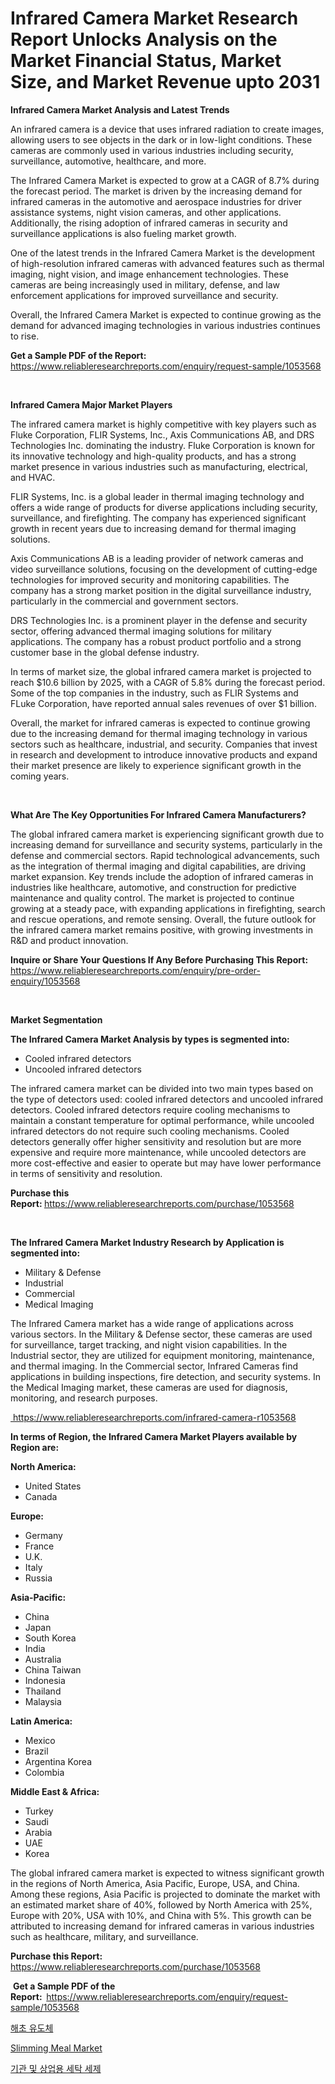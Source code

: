 <p><h1>Infrared Camera Market Research Report Unlocks Analysis on the Market Financial Status, Market Size, and Market Revenue upto 2031</h1></p><p><strong>Infrared Camera Market Analysis and Latest Trends</strong></p>
<p><p>An infrared camera is a device that uses infrared radiation to create images, allowing users to see objects in the dark or in low-light conditions. These cameras are commonly used in various industries including security, surveillance, automotive, healthcare, and more.</p><p>The Infrared Camera Market is expected to grow at a CAGR of 8.7% during the forecast period. The market is driven by the increasing demand for infrared cameras in the automotive and aerospace industries for driver assistance systems, night vision cameras, and other applications. Additionally, the rising adoption of infrared cameras in security and surveillance applications is also fueling market growth.</p><p>One of the latest trends in the Infrared Camera Market is the development of high-resolution infrared cameras with advanced features such as thermal imaging, night vision, and image enhancement technologies. These cameras are being increasingly used in military, defense, and law enforcement applications for improved surveillance and security.</p><p>Overall, the Infrared Camera Market is expected to continue growing as the demand for advanced imaging technologies in various industries continues to rise.</p></p>
<p><strong>Get a Sample PDF of the Report:&nbsp;</strong> <a href="https://www.reliableresearchreports.com/enquiry/request-sample/1053568">https://www.reliableresearchreports.com/enquiry/request-sample/1053568</a></p>
<p>&nbsp;</p>
<p><strong>Infrared Camera Major Market Players</strong></p>
<p><p>The infrared camera market is highly competitive with key players such as Fluke Corporation, FLIR Systems, Inc., Axis Communications AB, and DRS Technologies Inc. dominating the industry. Fluke Corporation is known for its innovative technology and high-quality products, and has a strong market presence in various industries such as manufacturing, electrical, and HVAC.</p><p>FLIR Systems, Inc. is a global leader in thermal imaging technology and offers a wide range of products for diverse applications including security, surveillance, and firefighting. The company has experienced significant growth in recent years due to increasing demand for thermal imaging solutions.</p><p>Axis Communications AB is a leading provider of network cameras and video surveillance solutions, focusing on the development of cutting-edge technologies for improved security and monitoring capabilities. The company has a strong market position in the digital surveillance industry, particularly in the commercial and government sectors.</p><p>DRS Technologies Inc. is a prominent player in the defense and security sector, offering advanced thermal imaging solutions for military applications. The company has a robust product portfolio and a strong customer base in the global defense industry.</p><p>In terms of market size, the global infrared camera market is projected to reach $10.6 billion by 2025, with a CAGR of 5.8% during the forecast period. Some of the top companies in the industry, such as FLIR Systems and FLuke Corporation, have reported annual sales revenues of over $1 billion.</p><p>Overall, the market for infrared cameras is expected to continue growing due to the increasing demand for thermal imaging technology in various sectors such as healthcare, industrial, and security. Companies that invest in research and development to introduce innovative products and expand their market presence are likely to experience significant growth in the coming years.</p></p>
<p>&nbsp;</p>
<p><strong>What Are The Key Opportunities For Infrared Camera Manufacturers?</strong></p>
<p><p>The global infrared camera market is experiencing significant growth due to increasing demand for surveillance and security systems, particularly in the defense and commercial sectors. Rapid technological advancements, such as the integration of thermal imaging and digital capabilities, are driving market expansion. Key trends include the adoption of infrared cameras in industries like healthcare, automotive, and construction for predictive maintenance and quality control. The market is projected to continue growing at a steady pace, with expanding applications in firefighting, search and rescue operations, and remote sensing. Overall, the future outlook for the infrared camera market remains positive, with growing investments in R&D and product innovation.</p></p>
<p><strong>Inquire or Share Your Questions If Any Before Purchasing This Report:</strong> <a href="https://www.reliableresearchreports.com/enquiry/pre-order-enquiry/1053568">https://www.reliableresearchreports.com/enquiry/pre-order-enquiry/1053568</a></p>
<p>&nbsp;</p>
<p><strong>Market Segmentation</strong></p>
<p><strong>The Infrared Camera Market Analysis by types is segmented into:</strong></p>
<p><ul><li>Cooled infrared detectors</li><li>Uncooled infrared detectors</li></ul></p>
<p><p>The infrared camera market can be divided into two main types based on the type of detectors used: cooled infrared detectors and uncooled infrared detectors. Cooled infrared detectors require cooling mechanisms to maintain a constant temperature for optimal performance, while uncooled infrared detectors do not require such cooling mechanisms. Cooled detectors generally offer higher sensitivity and resolution but are more expensive and require more maintenance, while uncooled detectors are more cost-effective and easier to operate but may have lower performance in terms of sensitivity and resolution.</p></p>
<p><strong>Purchase this Report:&nbsp;</strong><a href="https://www.reliableresearchreports.com/purchase/1053568">https://www.reliableresearchreports.com/purchase/1053568</a></p>
<p>&nbsp;</p>
<p><strong>The Infrared Camera Market Industry Research by Application is segmented into:</strong></p>
<p><ul><li>Military & Defense</li><li>Industrial</li><li>Commercial</li><li>Medical Imaging</li></ul></p>
<p><p>The Infrared Camera market has a wide range of applications across various sectors. In the Military & Defense sector, these cameras are used for surveillance, target tracking, and night vision capabilities. In the Industrial sector, they are utilized for equipment monitoring, maintenance, and thermal imaging. In the Commercial sector, Infrared Cameras find applications in building inspections, fire detection, and security systems. In the Medical Imaging market, these cameras are used for diagnosis, monitoring, and research purposes.</p></p>
<p><a href="https://www.reliableresearchreports.com/infrared-camera-r1053568">&nbsp;https://www.reliableresearchreports.com/infrared-camera-r1053568</a></p>
<p><strong>In terms of Region, the Infrared Camera Market Players available by Region are:</strong></p>
<p>
    <p> <strong> North America: </strong>
        <ul>
            <li>United States</li>
            <li>Canada</li>
        </ul>
        </p> 
    <p> <strong> Europe: </strong>
        <ul>
            <li>Germany</li>
            <li>France</li>
            <li>U.K.</li>
            <li>Italy</li>
            <li>Russia</li>
        </ul>
        </p> 
    <p> <strong> Asia-Pacific: </strong>
        <ul>
            <li>China</li>
            <li>Japan</li>
            <li>South Korea</li>
            <li>India</li>
            <li>Australia</li>
            <li>China Taiwan</li>
            <li>Indonesia</li>
            <li>Thailand</li>
            <li>Malaysia</li>
        </ul>
        </p> 
    <p> <strong> Latin America: </strong>
        <ul>
            <li>Mexico</li>
            <li>Brazil</li>
            <li>Argentina Korea</li>
            <li>Colombia</li>
        </ul>
        </p> 
    <p> <strong> Middle East & Africa: </strong>
        <ul>
            <li>Turkey</li>
            <li>Saudi</li>
            <li>Arabia</li>
            <li>UAE</li>
            <li>Korea</li>
        </ul>
    </p>
    </p>
<p><p>The global infrared camera market is expected to witness significant growth in the regions of North America, Asia Pacific, Europe, USA, and China. Among these regions, Asia Pacific is projected to dominate the market with an estimated market share of 40%, followed by North America with 25%, Europe with 20%, USA with 10%, and China with 5%. This growth can be attributed to increasing demand for infrared cameras in various industries such as healthcare, military, and surveillance.</p></p>
<p><strong>Purchase this Report: </strong><a href="https://www.reliableresearchreports.com/purchase/1053568">https://www.reliableresearchreports.com/purchase/1053568</a></p>
<p>&nbsp;<strong>Get a Sample PDF of the Report:&nbsp;&nbsp;</strong><a href="https://www.reliableresearchreports.com/enquiry/request-sample/1053568">https://www.reliableresearchreports.com/enquiry/request-sample/1053568</a></p>
<p><strong></strong></p>
<p><p><a href="https://github.com/vss5505pa7z1p/Market-Research-Report-List-2/blob/main/8175275163677.md">해초 유도체</a></p><p><a href="https://github.com/khadijahesham19/Market-Research-Report-List-1/blob/main/slimming-meal-market.md">Slimming Meal Market</a></p><p><a href="https://medium.com/@dellkoepp03/%EA%B8%B0%EA%B4%80-%EB%B0%8F-%EC%83%81%EC%97%85-%EC%8B%9C%EC%9E%A5%EC%9D%84-%EC%9C%84%ED%95%9C-%EC%84%B8%ED%83%81-%EC%84%B8%EC%A0%9C-%EC%8B%9C%EC%9E%A5-%EB%8F%99%ED%96%A5-%EB%B0%8F-%EB%B6%84%EC%84%9D-%EB%AF%B8%EB%9E%98-%EC%84%B1%EC%9E%A5%EC%9D%84-%EC%9C%84%ED%95%9C-%EA%B8%B0%ED%9A%8C%EC%99%80-%EB%8F%84%EC%A0%84-2024%EB%85%84-2031%EB%85%84-bf63ca9630ae">기관 및 상업용 세탁 세제</a></p></p>